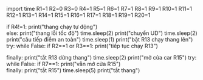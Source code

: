 import time
R1=1
R2=0
R3=0
R4=1
R5=1
R6=1
R7=1
R8=1
R9=1
R10=1
R11=1
R12=1
R13=1
R14=1
R15=1
R16=1
R17=1
R18=1
R19=1
R20=1
 
if  R4!=1: 
     print("thang chạy tự động")    
else:
     print("thang lỗi tốc độ")
     time.sleep(2)
     print("chuyển UD")
     time.sleep(2)
     print("câu tiếp điểm an toàn")
     time.sleep(1)
     print("bật R13 chạy thang lên")
try:
    while False:
        if R2==1 or R3==1:
            print("tiếp tục chạy R13")
            
finally:
    print("tắt R13 dừng thang")
    time.sleep(2)
    print("mở cửa car R15")
try:
    while False:
        if R7==1:
            print("vẫn mở cửa R15")      
finally:
    print("tắt R15")
    time.sleep(5)
    print("tắt thang")
        
